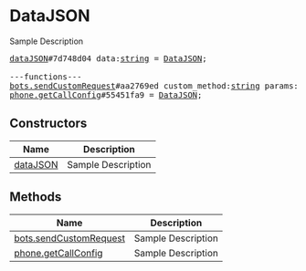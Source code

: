 # DataJSON

Sample Description

<pre>
<a href="../constructor/dataJSON.md">dataJSON</a>#7d748d04 data:<a href="../type/string.md">string</a> = <a href="../type/DataJSON.md">DataJSON</a>;

---functions---
<a href="../method/bots.sendCustomRequest.md">bots.sendCustomRequest</a>#aa2769ed custom_method:<a href="../type/string.md">string</a> params:<a href="../type/DataJSON.md">DataJSON</a> = <a href="../type/DataJSON.md">DataJSON</a>;
<a href="../method/phone.getCallConfig.md">phone.getCallConfig</a>#55451fa9 = <a href="../type/DataJSON.md">DataJSON</a>;
</pre>

## Constructors

| Name | Description |
|------|-------------|
| [dataJSON](../constructor/dataJSON.md) | Sample Description |

## Methods

| Name | Description |
|------|-------------|
| [bots.sendCustomRequest](../method/bots.sendCustomRequest.md) | Sample Description |
| [phone.getCallConfig](../method/phone.getCallConfig.md) | Sample Description |
